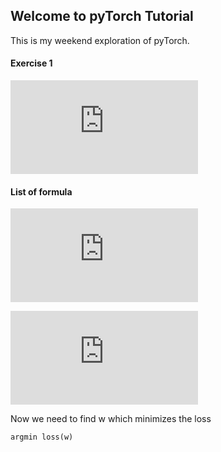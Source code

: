 ## Welcome to pyTorch Tutorial
This is my weekend exploration of pyTorch.

#### Exercise 1
![First equation](http://latex.codecogs.com/gif.latex?loss%28w%29%3D%5Cfrac%7B1%7D%7BN%7D%5Csum_%7Bn%3D1%7D%5E%7BN%7D%28%20%5Chat%7By%7D_%7Bn%7D%20-%20y_%7Bn%7D%20%29%5E%7B2%7D)

<!---
loss(w)=\frac{1}{N}\sum_{n=1}^{N}( \hat{y}_{n} - y_{n} ))
-->

#### List of formula 

![Loss](http://latex.codecogs.com/gif.latex?loss%3D%28%20%5Chat%7By%7D%20-%20y%20%29%5E%7B2%7D%3D%28x%20*%20w%20-%20y%29%5E%7B2%7D%29)

<!--- loss=( \hat{y} - y )^{2}=(x * w - y)^{2})  -->
<!---  -->

![Yhat](http://latex.codecogs.com/gif.latex?%5Chat%7By%7D%3D%28x%20*%20w%29)

<!---  \hat{y}=(x * w) -->

Now we need to find w which minimizes the loss
```
argmin loss(w)
```
